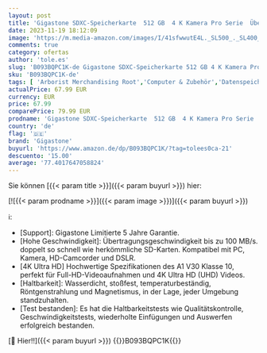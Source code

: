 ```yaml
---
layout: post
title: 'Gigastone SDXC-Speicherkarte  512 GB  4 K Kamera Pro Serie  Übertragungsgeschwindigkeit bis zu 100 MB/s  kompatibel mit Kamera Canon Nikon Sony Camcorder  A1 V30 UHS-I Klasse 10 für 4K UHD Video'
date: 2023-11-19 18:12:09
image: 'https://m.media-amazon.com/images/I/41sfwwutE4L._SL500_._SL400_.jpg'
comments: true
category: ofertas
author: 'tole.es'
slug: 'B093BQPC1K-de Gigastone SDXC-Speicherkarte 512 GB 4 K Kamera Pro Serie...'
sku: 'B093BQPC1K-de'
tags: [ 'Arborist Merchandising Root','Computer & Zubehör','Datenspeicher','Externe Datenspeicher','IT-Zubehör','Mengenrabatte auf ausgewählte Produkte','SecureDigital-Cards','Self Service','Special Features Stores','Speicherkarten','Stores','e26659c6-d1cd-45cb-800b-2f9b432b8572_0','e26659c6-d1cd-45cb-800b-2f9b432b8572_8801','gigastone','🇩🇪', ]
actualPrice: 67.99 EUR
currency: EUR
price: 67.99
comparePrice: 79.99 EUR
prodname: 'Gigastone SDXC-Speicherkarte  512 GB  4 K Kamera Pro Serie  Übertragungsgeschwindigkeit bis zu 100 MB/s  kompatibel mit Kamera Canon Nikon Sony Camcorder  A1 V30 UHS-I Klasse 10 für 4K UHD Video'
country: 'de'
flag: '🇩🇪'
brand: 'Gigastone'
buyurl: 'https://www.amazon.de/dp/B093BQPC1K/?tag=tolees0ca-21'
descuento: '15.00'
average: '77.4017647058824'
---
```


Sie können [{{< param title >}}]({{< param buyurl >}}) hier:

[![{{< param prodname >}}]({{< param image >}})]({{< param buyurl >}})

ℹ️:

- [Support]: Gigastone Limitierte 5 Jahre Garantie.
- [Hohe Geschwindigkeit]: Übertragungsgeschwindigkeit bis zu 100 MB/s. doppelt so schnell wie herkömmliche SD-Karten. Kompatibel mit PC, Kamera, HD-Camcorder und DSLR.
- [4K Ultra HD] Hochwertige Spezifikationen des A1 V30 Klasse 10, perfekt für Full-HD-Videoaufnahmen und 4K Ultra HD (UHD) Videos.
- [Haltbarkeit]: Wasserdicht, stoßfest, temperaturbeständig, Röntgenstrahlung und Magnetismus, in der Lage, jeder Umgebung standzuhalten.
- [Test bestanden]: Es hat die Haltbarkeitstests wie Qualitätskontrolle, Geschwindigkeitstests, wiederholte Einfügungen und Auswerfen erfolgreich bestanden.

[🛒 Hier!!]({{< param buyurl >}})
{{<world>}}B093BQPC1K{{</world>}}
